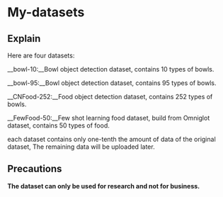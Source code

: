 # My-datasets

## Explain
Here are four datasets: 

 __bowl-10:__Bowl object detection dataset, contains 10 types of bowls. 

 __bowl-95:__Bowl object detection dataset, contains 95 types of bowls. 

 __CNFood-252:__Food object detection dataset, contains 252 types of bowls. 

 __FewFood-50:__Few shot learning food dataset, build from Omniglot dataset, contains 50 types of food. 

each dataset contains only one-tenth the amount of data of the original dataset, The remaining data will be uploaded later. 

## Precautions
__The dataset can only be used for research and not for business.__

